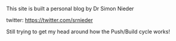 This site is built a personal blog by Dr Simon Nieder

 twitter: https://twitter.com/srnieder

Still trying to get my head around how the Push/Build cycle works!
